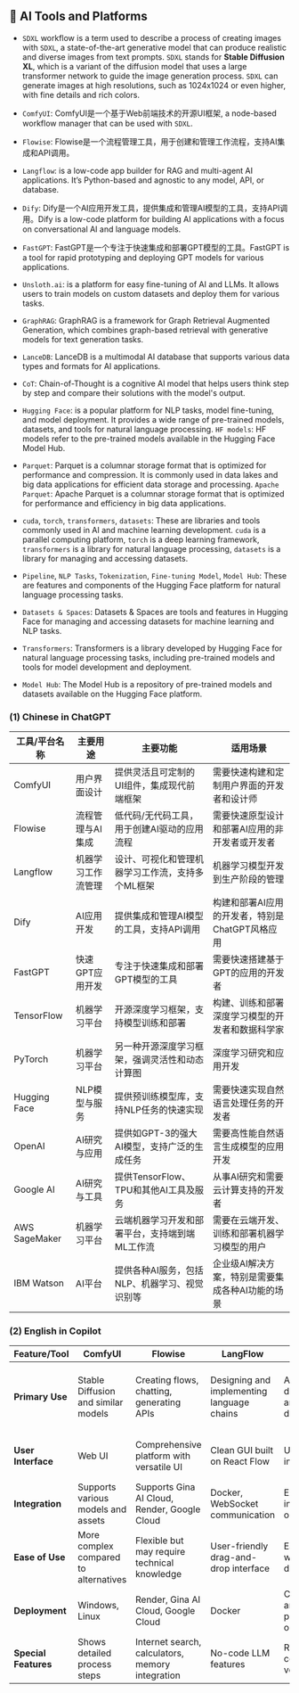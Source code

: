 ## 🚀 AI Tools and Platforms


- `SDXL` workflow is a term used to describe a process of creating images with `SDXL`, a state-of-the-art generative model that can produce realistic and diverse images from text prompts. `SDXL` stands for **Stable Diffusion XL**, which is a variant of the diffusion model that uses a large transformer network to guide the image generation process. `SDXL` can generate images at high resolutions, such as 1024x1024 or even higher, with fine details and rich colors.

- `ComfyUI`: ComfyUI是一个基于Web前端技术的开源UI框架, a node-based workflow manager that can be used with `SDXL`.

- `Flowise`: Flowise是一个流程管理工具，用于创建和管理工作流程，支持AI集成和API调用。

- `Langflow`: is a low-code app builder for RAG and multi-agent AI applications. It’s Python-based and agnostic to any model, API, or database.

- `Dify`: Dify是一个AI应用开发工具，提供集成和管理AI模型的工具，支持API调用。Dify is a low-code platform for building AI applications with a focus on conversational AI and language models.

- `FastGPT`: FastGPT是一个专注于快速集成和部署GPT模型的工具。FastGPT is a tool for rapid prototyping and deploying GPT models for various applications.

- `Unsloth.ai`: is a platform for easy fine-tuning of AI and LLMs. It allows users to train models on custom datasets and deploy them for various tasks.

- `GraphRAG`: GraphRAG is a framework for Graph Retrieval Augmented Generation, which combines graph-based retrieval with generative models for text generation tasks.

- `LanceDB`: LanceDB is a multimodal AI database that supports various data types and formats for AI applications.

- `CoT`: Chain-of-Thought is a cognitive AI model that helps users think step by step and compare their solutions with the model's output.

- `Hugging Face`: is a popular platform for NLP tasks, model fine-tuning, and model deployment. It provides a wide range of pre-trained models, datasets, and tools for natural language processing.  `HF models`: HF models refer to the pre-trained models available in the Hugging Face Model Hub.

- `Parquet`: Parquet is a columnar storage format that is optimized for performance and compression. It is commonly used in data lakes and big data applications for efficient data storage and processing. `Apache Parquet`: Apache Parquet is a columnar storage format that is optimized for performance and efficiency in big data applications.

- `cuda`, `torch`, `transformers`, `datasets`: These are libraries and tools commonly used in AI and machine learning development. `cuda` is a parallel computing platform, `torch` is a deep learning framework, `transformers` is a library for natural language processing, `datasets` is a library for managing and accessing datasets.

- `Pipeline`, `NLP Tasks`, `Tokenization`, `Fine-tuning Model`, `Model Hub`: These are features and components of the Hugging Face platform for natural language processing tasks.

- `Datasets & Spaces`: Datasets & Spaces are tools and features in Hugging Face for managing and accessing datasets for machine learning and NLP tasks.

- `Transformers`: Transformers is a library developed by Hugging Face for natural language processing tasks, including pre-trained models and tools for model development and deployment.

- `Model Hub`: The Model Hub is a repository of pre-trained models and datasets available on the Hugging Face platform.


### (1) Chinese in ChatGPT

| 工具/平台名称 | 主要用途 | 主要功能 | 适用场景 |
|--------------|----------|----------|----------|
| ComfyUI      | 用户界面设计 | 提供灵活且可定制的UI组件，集成现代前端框架 | 需要快速构建和定制用户界面的开发者和设计师 |
| Flowise      | 流程管理与AI集成 | 低代码/无代码工具，用于创建AI驱动的应用流程 | 需要快速原型设计和部署AI应用的非开发者或开发者 |
| Langflow     | 机器学习工作流管理 | 设计、可视化和管理机器学习工作流，支持多个ML框架 | 机器学习模型开发到生产阶段的管理 |
| Dify         | AI应用开发 | 提供集成和管理AI模型的工具，支持API调用 | 构建和部署AI应用的开发者，特别是ChatGPT风格应用 |
| FastGPT      | 快速GPT应用开发 | 专注于快速集成和部署GPT模型的工具 | 需要快速搭建基于GPT的应用的开发者 |
| TensorFlow   | 机器学习平台 | 开源深度学习框架，支持模型训练和部署 | 构建、训练和部署深度学习模型的开发者和数据科学家 |
| PyTorch      | 机器学习平台 | 另一种开源深度学习框架，强调灵活性和动态计算图 | 深度学习研究和应用开发 |
| Hugging Face | NLP模型与服务 | 提供预训练模型库，支持NLP任务的快速实现 | 需要快速实现自然语言处理任务的开发者 |
| OpenAI       | AI研究与应用 | 提供如GPT-3的强大AI模型，支持广泛的生成任务 | 需要高性能自然语言生成模型的应用开发 |
| Google AI    | AI研究与工具 | 提供TensorFlow、TPU和其他AI工具及服务 | 从事AI研究和需要云计算支持的开发者 |
| AWS SageMaker| 机器学习平台 | 云端机器学习开发和部署平台，支持端到端ML工作流 | 需要在云端开发、训练和部署机器学习模型的用户 |
| IBM Watson   | AI平台 | 提供各种AI服务，包括NLP、机器学习、视觉识别等 | 企业级AI解决方案，特别是需要集成各种AI功能的场景 |




### (2) English in Copilot

| Feature/Tool       | ComfyUI                                      | Flowise                                      | LangFlow                                     | Dify                                        | FastGPT                                     |
|--------------------|----------------------------------------------|----------------------------------------------|---------------------------------------------|---------------------------------------------|---------------------------------------------|
| **Primary Use**    | Stable Diffusion and similar models          | Creating flows, chatting, generating APIs    | Designing and implementing language chains  | AI development and deployment               | AI-powered code generation and assistance  |
| **User Interface** | Web UI                                        | Comprehensive platform with versatile UI     | Clean GUI built on React Flow               | User-friendly interface                     | Intuitive and developer-friendly UI        |
| **Integration**    | Supports various models and assets           | Supports Gina AI Cloud, Render, Google Cloud | Docker, WebSocket communication             | Extensive integration options               | Integrates with multiple AI models         |
| **Ease of Use**    | More complex compared to alternatives        | Flexible but may require technical knowledge | User-friendly drag-and-drop interface       | Easy to use with detailed documentation     | Simple setup and usage                     |
| **Deployment**     | Windows, Linux                               | Render, Gina AI Cloud, Google Cloud          | Docker                                      | Cloud-based and on-premises options         | Cloud and local deployment options         |
| **Special Features**| Shows detailed process steps                | Internet search, calculators, memory integration | No-code LLM features                        | Real-time collaboration, version control    | Fast code generation, AI assistance        |


